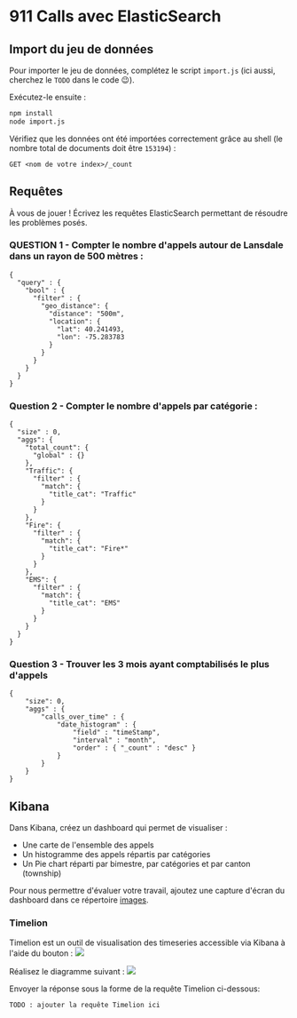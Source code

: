 # 911 Calls avec ElasticSearch

## Import du jeu de données

Pour importer le jeu de données, complétez le script `import.js` (ici aussi, cherchez le `TODO` dans le code :wink:).

Exécutez-le ensuite :

```bash
npm install
node import.js
```

Vérifiez que les données ont été importées correctement grâce au shell (le nombre total de documents doit être `153194`) :

```
GET <nom de votre index>/_count
```

## Requêtes

À vous de jouer ! Écrivez les requêtes ElasticSearch permettant de résoudre les problèmes posés.

### QUESTION 1 - Compter le nombre d'appels autour de Lansdale dans un rayon de 500 mètres : 

```
{
  "query" : {
    "bool" : {
      "filter" : {
        "geo_distance": {
          "distance": "500m",
          "location": {
            "lat": 40.241493,
            "lon": -75.283783
          }
        }
      }
    }
  }
}
```

### Question 2 - Compter le nombre d'appels par catégorie :

```
{
  "size" : 0,
  "aggs": {
    "total_count": {
      "global" : {}
    },
    "Traffic": {
      "filter" : {
        "match": {
          "title_cat": "Traffic"
        } 
      }
    },
    "Fire": {
      "filter" : {
        "match": {
          "title_cat": "Fire*"
        } 
      }
    },
    "EMS": {
      "filter" : {
        "match": {
          "title_cat": "EMS"
        } 
      }
    }
  }
}
```

### Question 3 - Trouver les 3 mois ayant comptabilisés le plus d'appels 

```
{
    "size": 0,
    "aggs" : {
        "calls_over_time" : {
            "date_histogram" : {
                "field" : "timeStamp",
                "interval" : "month",
                "order" : { "_count" : "desc" }
            }
        }
    }
}
```

## Kibana

Dans Kibana, créez un dashboard qui permet de visualiser :

* Une carte de l'ensemble des appels
* Un histogramme des appels répartis par catégories
* Un Pie chart réparti par bimestre, par catégories et par canton (township)

Pour nous permettre d'évaluer votre travail, ajoutez une capture d'écran du dashboard dans ce répertoire [images](images).

### Timelion
Timelion est un outil de visualisation des timeseries accessible via Kibana à l'aide du bouton : ![](images/timelion.png)

Réalisez le diagramme suivant :
![](images/timelion-chart.png)

Envoyer la réponse sous la forme de la requête Timelion ci-dessous:  

```
TODO : ajouter la requête Timelion ici
```
